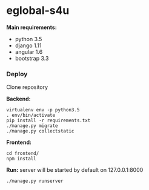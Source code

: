 # eglobal-s4u

**Main requirements:**
- python 3.5
- django 1.11
- angular 1.6
- bootstrap 3.3


### Deploy
Clone repository

**Backend:**
```
virtualenv env -p python3.5
. env/bin/activate
pip install -r requirements.txt
./manage.py migrate
./manage.py collectstatic
```

**Frontend:**
```
cd frontend/
npm install
```

**Run:**
server will be started by default on 127.0.0.1:8000
```
./manage.py runserver
```
